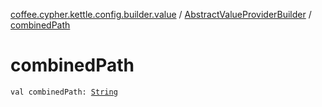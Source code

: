[coffee.cypher.kettle.config.builder.value](../index.md) / [AbstractValueProviderBuilder](index.md) / [combinedPath](./combined-path.md)

# combinedPath

`val combinedPath: `[`String`](https://kotlinlang.org/api/latest/jvm/stdlib/kotlin/-string/index.html)